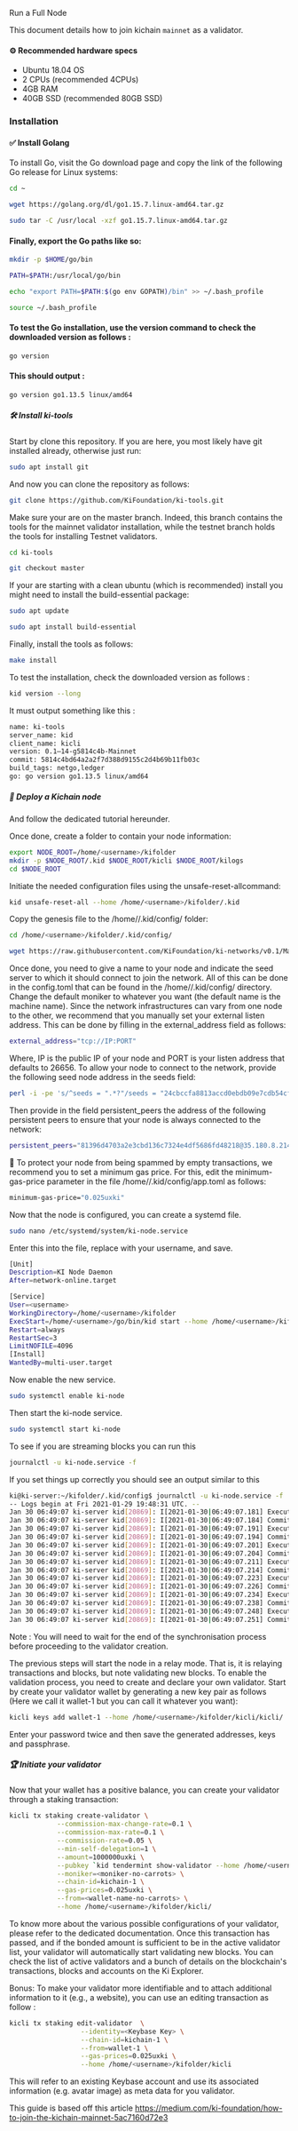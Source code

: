 Run a Full Node

This document details how to join kichain `mainnet` as a validator.

#### ⚙️ Recommended hardware specs

- Ubuntu 18.04 OS
- 2 CPUs (recommended 4CPUs)
- 4GB RAM
- 40GB SSD (recommended 80GB SSD)

### Installation

#### ✅ Install Golang

To install Go, visit the Go download page and copy the link of the following Go release for Linux systems:

```bash
cd ~

wget https://golang.org/dl/go1.15.7.linux-amd64.tar.gz

sudo tar -C /usr/local -xzf go1.15.7.linux-amd64.tar.gz
```

#### Finally, export the Go paths like so:

```bash
mkdir -p $HOME/go/bin

PATH=$PATH:/usr/local/go/bin

echo "export PATH=$PATH:$(go env GOPATH)/bin" >> ~/.bash_profile

source ~/.bash_profile
```

#### To test the Go installation, use the version command to check the downloaded version as follows :

```bash
go version
```

#### This should output :

```bash
go version go1.13.5 linux/amd64

```


##### 🛠 Install ki-tools

Start by clone this repository. If you are here, you most likely have git installed already, otherwise just run:

```bash
sudo apt install git
```

And now you can clone the repository as follows:

```bash
git clone https://github.com/KiFoundation/ki-tools.git
```

Make sure your are on the master branch. Indeed, this branch contains the tools for the mainnet validator installation, while the testnet branch holds the tools for installing Testnet validators.


```bash
cd ki-tools

git checkout master

```

If your are starting with a clean ubuntu (which is recommended) install you might need to install the build-essential package:

```bash
sudo apt update

sudo apt install build-essential
```

Finally, install the tools as follows:

```bash
make install
```

To test the installation, check the downloaded version as follows :

```bash
kid version --long
```

It must output something like this :

```bash
name: ki-tools
server_name: kid
client_name: kicli
version: 0.1–14-g5814c4b-Mainnet
commit: 5814c4bd64a2a2f7d388d9155c2d4b69b11fb03c
build_tags: netgo,ledger
go: go version go1.13.5 linux/amd64
```

##### 🚀 Deploy a Kichain node

And follow the dedicated tutorial hereunder.

Once done, create a folder to contain your node information:

```bash
export NODE_ROOT=/home/<username>/kifolder
mkdir -p $NODE_ROOT/.kid $NODE_ROOT/kicli $NODE_ROOT/kilogs
cd $NODE_ROOT
```

Initiate the needed configuration files using the unsafe-reset-allcommand:

```bash
kid unsafe-reset-all --home /home/<username>/kifolder/.kid
```

Copy the genesis file to the /home/<username>/.kid/config/ folder:

```bash
cd /home/<username>/kifolder/.kid/config/

wget https://raw.githubusercontent.com/KiFoundation/ki-networks/v0.1/Mainnet/kichain-1/genesis.json
```

Once done, you need to give a name to your node and indicate the seed server to which it should connect to join the network. All of this can be done in the config.toml that can be found in the /home/<username>/.kid/config/ directory. Change the default moniker to whatever you want (the default name is the machine name).
Since the network infrastructures can vary from one node to the other, we recommend that you manually set your external listen address. This can be done by filling in the external_address field as follows:


```bash
external_address="tcp://IP:PORT"
```

Where, IP is the public IP of your node and PORT is your listen address that defaults to 26656.
To allow your node to connect to the network, provide the following seed node address in the seeds field:

```bash
perl -i -pe 's/^seeds = ".*?"/seeds = "24cbccfa8813accd0ebdb09e7cdb54cff2e8fcd9@51.89.166.197:26656"/' /home/<username>/kifolder/.kid/config/config.toml
```

Then provide in the field persistent_peers the address of the following persistent peers to ensure that your node is always connected to the network:

```bash
persistent_peers="81396d4703a2e3cbd136c7324e4df5686fd48218@35.180.8.214:26656,c597db55d9a609b8b77c3d37ecf1fa9a67117cc0@144.217.82.4:26656,e195adf87e7ee724d21cacc9c59c74fd6d7977c0@54.37.233.162:26656"
```

🛑 To protect your node from being spammed by empty transactions, we recommend you to set a minimum gas price. For this, edit the minimum-gas-price parameter in the file /home/<username>/.kid/config/app.toml as follows:

```bash
minimum-gas-price="0.025uxki"
```

Now that the node is configured, you can create a systemd file.

```bash
sudo nano /etc/systemd/system/ki-node.service
```

Enter this into the file, replace <username> with your username, and save.

```bash
[Unit]
Description=KI Node Daemon
After=network-online.target

[Service]
User=<username>
WorkingDirectory=/home/<username>/kifolder
ExecStart=/home/<username>/go/bin/kid start --home /home/<username>/kifolder/.kid/
Restart=always
RestartSec=3
LimitNOFILE=4096
[Install]
WantedBy=multi-user.target
```

Now enable the new service.

```bash
sudo systemctl enable ki-node
```

Then start the ki-node service.

```bash
sudo systemctl start ki-node
```

To see if you are streaming blocks you can run this

```bash
journalctl -u ki-node.service -f
```

If you set things up correctly you should see an output similar to this

```bash
ki@ki-server:~/kifolder/.kid/config$ journalctl -u ki-node.service -f
-- Logs begin at Fri 2021-01-29 19:48:31 UTC. --
Jan 30 06:49:07 ki-server kid[20869]: I[2021-01-30|06:49:07.181] Executed block                               module=state height=64 validTxs=0 invalidTxs=0
Jan 30 06:49:07 ki-server kid[20869]: I[2021-01-30|06:49:07.184] Committed state                              module=state height=64 txs=0 appHash=35B20F66799B6E56F8F4196B849C88B5DC95385F8351DEE45ED8D408E259E64D
Jan 30 06:49:07 ki-server kid[20869]: I[2021-01-30|06:49:07.191] Executed block                               module=state height=65 validTxs=0 invalidTxs=0
Jan 30 06:49:07 ki-server kid[20869]: I[2021-01-30|06:49:07.194] Committed state                              module=state height=65 txs=0 appHash=E84C29DA730653A2E15D1562C7008559D0F89C7DED46C8440CDD59813FF8964B
Jan 30 06:49:07 ki-server kid[20869]: I[2021-01-30|06:49:07.201] Executed block                               module=state height=66 validTxs=0 invalidTxs=0
Jan 30 06:49:07 ki-server kid[20869]: I[2021-01-30|06:49:07.204] Committed state                              module=state height=66 txs=0 appHash=1C50D05F86C7FF8300175F351820B5280B67C72AE06368E4200C0E6A6BF047D2
Jan 30 06:49:07 ki-server kid[20869]: I[2021-01-30|06:49:07.211] Executed block                               module=state height=67 validTxs=0 invalidTxs=0
Jan 30 06:49:07 ki-server kid[20869]: I[2021-01-30|06:49:07.214] Committed state                              module=state height=67 txs=0 appHash=BA555EA2AC6515222AD3BF22ACCCBAF8E13F47B7BF2E0A6AAF66E54705B2AD4B
Jan 30 06:49:07 ki-server kid[20869]: I[2021-01-30|06:49:07.223] Executed block                               module=state height=68 validTxs=0 invalidTxs=0
Jan 30 06:49:07 ki-server kid[20869]: I[2021-01-30|06:49:07.226] Committed state                              module=state height=68 txs=0 appHash=0AF8FB4840639A915DE2984B2F5749C3B54A3AB8F4B43BF8C432EC7E97AECB07
Jan 30 06:49:07 ki-server kid[20869]: I[2021-01-30|06:49:07.234] Executed block                               module=state height=69 validTxs=0 invalidTxs=0
Jan 30 06:49:07 ki-server kid[20869]: I[2021-01-30|06:49:07.238] Committed state                              module=state height=69 txs=0 appHash=188C30877AB8C48F47984A5FA5F0EC8520C73F09C8562DDE8AA77DA5D0359796
Jan 30 06:49:07 ki-server kid[20869]: I[2021-01-30|06:49:07.248] Executed block                               module=state height=70 validTxs=0 invalidTxs=0
Jan 30 06:49:07 ki-server kid[20869]: I[2021-01-30|06:49:07.251] Committed state                              module=state height=70 txs=0 appHash=987E9D2F7545658A84F05DC273B86BC714306613754DE379BDD6C97F8EDB5339
```

Note : You will need to wait for the end of the synchronisation process before proceeding to the validator creation.

The previous steps will start the node in a relay mode. That is, it is relaying transactions and blocks, but note validating new blocks. To enable the validation process, you need to create and declare your own validator. Start by create your validator wallet by generating a new key pair as follows (Here we call it wallet-1 but you can call it whatever you want):

```bash
kicli keys add wallet-1 --home /home/<username>/kifolder/kicli/kicli/
```

Enter your password twice and then save the generated addresses, keys and passphrase.


##### 🏆 Initiate your validator

Now that your wallet has a positive balance, you can create your validator through a staking transaction:

```bash
kicli tx staking create-validator \
            --commission-max-change-rate=0.1 \
            --commission-max-rate=0.1 \
            --commission-rate=0.05 \
            --min-self-delegation=1 \
            --amount=1000000uxki \
            --pubkey `kid tendermint show-validator --home /home/<username>/kifolder/.kid/` \
            --moniker=<moniker-no-carrots> \
            --chain-id=kichain-1 \
            --gas-prices=0.025uxki \
            --from=<wallet-name-no-carrots> \
            --home /home/<username>/kifolder/kicli/
```

To know more about the various possible configurations of your validator, please refer to the dedicated documentation. Once this transaction has passed, and if the bonded amount is sufficient to be in the active validator list, your validator will automatically start validating new blocks. You can check the list of active validators and a bunch of details on the blockchain's transactions, blocks and accounts on the Ki Explorer.

Bonus: To make your validator more identifiable and to attach additional information to it (e.g., a website), you can use an editing transaction as follow :

```bash
kicli tx staking edit-validator  \
                  --identity=<Keybase Key> \
                  --chain-id=kichain-1 \
                  --from=wallet-1 \
                  --gas-prices=0.025uxki \
                  --home /home/<username>/kifolder/kicli
```

This will refer to an existing Keybase account and use its associated information (e.g. avatar image) as meta data for you validator.

This guide is based off this article https://medium.com/ki-foundation/how-to-join-the-kichain-mainnet-5ac7160d72e3
